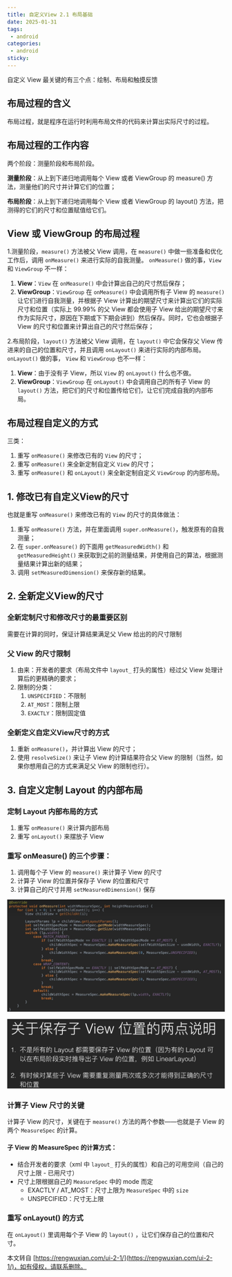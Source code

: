 ```yaml
---
title: 自定义View 2.1 布局基础
date: 2025-01-31
tags:
 - android
categories: 
 - android
sticky: 
---
```


自定义 View 最关键的有三个点：绘制、布局和触摸反馈

## 布局过程的含义

布局过程，就是程序在运行时利用布局文件的代码来计算出实际尺寸的过程。

## 布局过程的工作内容

两个阶段：测量阶段和布局阶段。

**测量阶段**：从上到下递归地调用每个 View 或者 ViewGroup 的 measure() 方法，测量他们的尺寸并计算它们的位置；  

**布局阶段**：从上到下递归地调用每个 View 或者 ViewGroup 的 layout() 方法，把测得的它们的尺寸和位置赋值给它们。

## View 或 ViewGroup 的布局过程

1.测量阶段，`measure()` 方法被父 View 调用，在 `measure()` 中做一些准备和优化工作后，调用 `onMeasure()` 来进行实际的自我测量。 `onMeasure()` 做的事，`View` 和 `ViewGroup` 不一样：

1.  **View**：`View` 在 `onMeasure()` 中会计算出自己的尺寸然后保存；
2.  **ViewGroup**：`ViewGroup` 在 `onMeasure()` 中会调用所有子 View 的 `measure()` 让它们进行自我测量，并根据子 View 计算出的期望尺寸来计算出它们的实际尺寸和位置（实际上 99.99% 的父 View 都会使用子 View 给出的期望尺寸来作为实际尺寸，原因在下期或下下期会讲到）然后保存。同时，它也会根据子 View 的尺寸和位置来计算出自己的尺寸然后保存；

2.布局阶段，`layout()` 方法被父 View 调用，在 `layout()` 中它会保存父 View 传进来的自己的位置和尺寸，并且调用 `onLayout()` 来进行实际的内部布局。`onLayout()` 做的事， `View` 和 `ViewGroup` 也不一样：

1.  **View**：由于没有子 View，所以 `View` 的 `onLayout()` 什么也不做。
2.  **ViewGroup**：`ViewGroup` 在 `onLayout()` 中会调用自己的所有子 View 的 `layout()` 方法，把它们的尺寸和位置传给它们，让它们完成自我的内部布局。

## 布局过程自定义的方式

三类：

1.  重写 `onMeasure()` 来修改已有的 `View` 的尺寸；
2.  重写 `onMeasure()` 来全新定制自定义 `View` 的尺寸；
3.  重写 `onMeasure()` 和 `onLayout()` 来全新定制自定义 `ViewGroup` 的内部布局。

## 1. 修改已有自定义View的尺寸

也就是重写 `onMeasure()` 来修改已有的 `View` 的尺寸的具体做法：

1. 重写 `onMeasure()` 方法，并在里面调用 `super.onMeasure()`，触发原有的自我测量；
2. 在 `super.onMeasure()` 的下面用 `getMeasuredWidth()` 和 `getMeasuredHeight()` 来获取到之前的测量结果，并使用自己的算法，根据测量结果计算出新的结果；
3. 调用 `setMeasuredDimension()` 来保存新的结果。

## 2. 全新定义View的尺寸

### 全新定制尺寸和修改尺寸的最重要区别

需要在计算的同时，保证计算结果满足父 View 给出的的尺寸限制

### 父 View 的尺寸限制

1.  由来：开发者的要求（布局文件中 `layout_` 打头的属性）经过父 View 处理计算后的更精确的要求；
2.  限制的分类：
    1.  `UNSPECIFIED`：不限制
    2.  `AT_MOST`：限制上限
    3.  `EXACTLY`：限制固定值

### 全新定义自定义View尺寸的方式

1.  重新 `onMeasure()`，并计算出 View 的尺寸；
2.  使用 `resolveSize()` 来让子 View 的计算结果符合父 View 的限制（当然，如果你想用自己的方式来满足父 View 的限制也行）。

## 3. 自定义定制 Layout 的内部布局

### 定制 Layout 内部布局的方式

1.  重写 `onMeasure()` 来计算内部布局
2.  重写 `onLayout()` 来摆放子 View

### 重写 onMeasure() 的三个步骤：

1.  调用每个子 View 的 `measure()` 来计算子 View 的尺寸
2.  计算子 View 的位置并保存子 View 的位置和尺寸
3.  计算自己的尺寸并用 `setMeasuredDimension()` 保存

![image-20250131213204572](https://raw.githubusercontent.com/shug666/image/main/imagesimage-20250131213204572.png)

![image-20250131213324347](https://raw.githubusercontent.com/shug666/image/main/imagesimage-20250131213324347.png)

### 计算子 View 尺寸的关键

计算子 View 的尺寸，关键在于 `measure()` 方法的两个参数——也就是子 View 的两个 `MeasureSpec` 的计算。

#### 子 View 的 MeasureSpec 的计算方式：

*   结合开发者的要求（xml 中 `layout_` 打头的属性）和自己的可用空间（自己的尺寸上限 - 已用尺寸）
*   尺寸上限根据自己的 `MeasureSpec` 中的 mode 而定
    *   EXACTLY / AT\_MOST：尺寸上限为 `MeasureSpec` 中的 `size`
    *   UNSPECIFIED：尺寸无上限

### 重写 onLayout() 的方式

在 `onLayout()` 里调用每个子 View 的 `layout()` ，让它们保存自己的位置和尺寸。

本文转自 [https://rengwuxian.com/ui-2-1/](https://rengwuxian.com/ui-2-1/)，如有侵权，请联系删除。